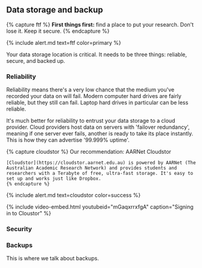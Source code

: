 ## Data storage and backup

{% capture ftf %}
    **First things first:** find a place to put your research. Don't lose it. Keep it secure.
    {% endcapture %}

{% include alert.md text=ftf color=primary %}

Your data storage location is critical. It needs to be three things: reliable, secure, and backed up. 

### Reliability

Reliability means there's a very low chance that the medium you've recorded your data on will fail. Modern computer hard drives are fairly reliable, but they still can fail. Laptop hard drives in particular can be less reliable.

It's much better for reliability to entrust your data storage to a cloud provider. Cloud providers host data on servers with 'failover redundancy', meaning if one server ever fails, another is ready to take its place instantly. This is how they can advertise '99.999% uptime'. 

{% capture cloudstor %}
    Our recommendation: AARNet Cloudstor

    [Cloudstor](https://cloudstor.aarnet.edu.au) is powered by AARNet (The Australian Academic Research Network) and provides students and researchers with a Terabyte of free, ultra-fast storage. It's easy to set up and works just like Dropbox.
    {% endcapture %}

{% include alert.md text=cloudstor color=success %}

{% include video-embed.html youtubeid="mGaqxrrxfgA" caption="Signing in to Cloustor" %}

### Security

### Backups

This is where we talk about backups. 


